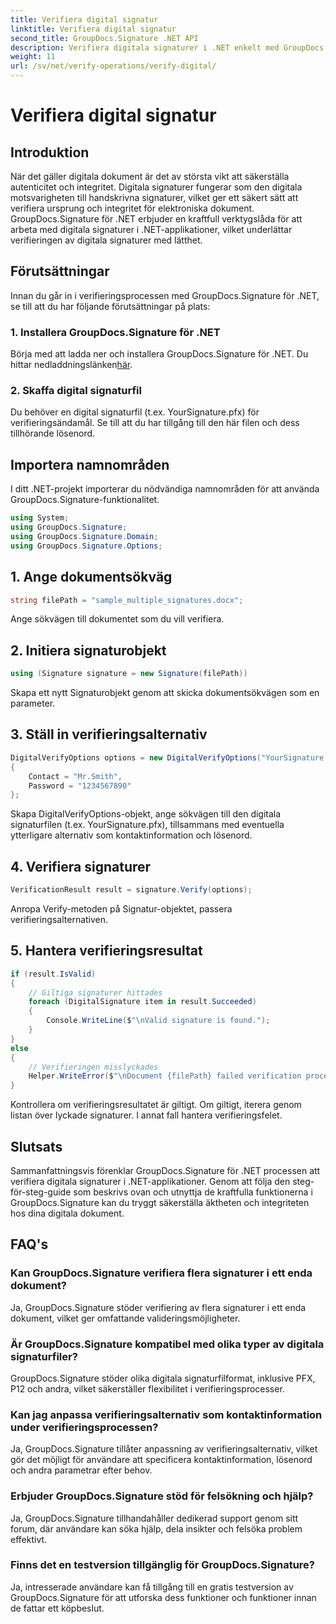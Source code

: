```yaml
---
title: Verifiera digital signatur
linktitle: Verifiera digital signatur
second_title: GroupDocs.Signature .NET API
description: Verifiera digitala signaturer i .NET enkelt med GroupDocs.Signature. Säkerställ dokumentets autenticitet och integritet utan ansträngning.
weight: 11
url: /sv/net/verify-operations/verify-digital/
---
```


# Verifiera digital signatur

## Introduktion
När det gäller digitala dokument är det av största vikt att säkerställa autenticitet och integritet. Digitala signaturer fungerar som den digitala motsvarigheten till handskrivna signaturer, vilket ger ett säkert sätt att verifiera ursprung och integritet för elektroniska dokument. GroupDocs.Signature för .NET erbjuder en kraftfull verktygslåda för att arbeta med digitala signaturer i .NET-applikationer, vilket underlättar verifieringen av digitala signaturer med lätthet.
## Förutsättningar
Innan du går in i verifieringsprocessen med GroupDocs.Signature för .NET, se till att du har följande förutsättningar på plats:
### 1. Installera GroupDocs.Signature för .NET
 Börja med att ladda ner och installera GroupDocs.Signature för .NET. Du hittar nedladdningslänken[här](https://releases.groupdocs.com/signature/net/).
### 2. Skaffa digital signaturfil
Du behöver en digital signaturfil (t.ex. YourSignature.pfx) för verifieringsändamål. Se till att du har tillgång till den här filen och dess tillhörande lösenord.

## Importera namnområden
I ditt .NET-projekt importerar du nödvändiga namnområden för att använda GroupDocs.Signature-funktionalitet.

```csharp
using System;
using GroupDocs.Signature;
using GroupDocs.Signature.Domain;
using GroupDocs.Signature.Options;
```
## 1. Ange dokumentsökväg
```csharp
string filePath = "sample_multiple_signatures.docx";
```
Ange sökvägen till dokumentet som du vill verifiera.
## 2. Initiera signaturobjekt
```csharp
using (Signature signature = new Signature(filePath))
```
Skapa ett nytt Signaturobjekt genom att skicka dokumentsökvägen som en parameter.
## 3. Ställ in verifieringsalternativ
```csharp
DigitalVerifyOptions options = new DigitalVerifyOptions("YourSignature.pfx")
{
    Contact = "Mr.Smith",
    Password = "1234567890"
};
```
Skapa DigitalVerifyOptions-objekt, ange sökvägen till den digitala signaturfilen (t.ex. YourSignature.pfx), tillsammans med eventuella ytterligare alternativ som kontaktinformation och lösenord.
## 4. Verifiera signaturer
```csharp
VerificationResult result = signature.Verify(options);
```
Anropa Verify-metoden på Signatur-objektet, passera verifieringsalternativen.
## 5. Hantera verifieringsresultat
```csharp
if (result.IsValid)
{
    // Giltiga signaturer hittades
    foreach (DigitalSignature item in result.Succeeded)
    {
        Console.WriteLine($"\nValid signature is found.");
    }
}
else
{
    // Verifieringen misslyckades
    Helper.WriteError($"\nDocument {filePath} failed verification process.");
}
```
Kontrollera om verifieringsresultatet är giltigt. Om giltigt, iterera genom listan över lyckade signaturer. I annat fall hantera verifieringsfelet.

## Slutsats
Sammanfattningsvis förenklar GroupDocs.Signature för .NET processen att verifiera digitala signaturer i .NET-applikationer. Genom att följa den steg-för-steg-guide som beskrivs ovan och utnyttja de kraftfulla funktionerna i GroupDocs.Signature kan du tryggt säkerställa äktheten och integriteten hos dina digitala dokument.
## FAQ's
### Kan GroupDocs.Signature verifiera flera signaturer i ett enda dokument?
Ja, GroupDocs.Signature stöder verifiering av flera signaturer i ett enda dokument, vilket ger omfattande valideringsmöjligheter.
### Är GroupDocs.Signature kompatibel med olika typer av digitala signaturfiler?
GroupDocs.Signature stöder olika digitala signaturfilformat, inklusive PFX, P12 och andra, vilket säkerställer flexibilitet i verifieringsprocesser.
### Kan jag anpassa verifieringsalternativ som kontaktinformation under verifieringsprocessen?
Ja, GroupDocs.Signature tillåter anpassning av verifieringsalternativ, vilket gör det möjligt för användare att specificera kontaktinformation, lösenord och andra parametrar efter behov.
### Erbjuder GroupDocs.Signature stöd för felsökning och hjälp?
Ja, GroupDocs.Signature tillhandahåller dedikerad support genom sitt forum, där användare kan söka hjälp, dela insikter och felsöka problem effektivt.
### Finns det en testversion tillgänglig för GroupDocs.Signature?
Ja, intresserade användare kan få tillgång till en gratis testversion av GroupDocs.Signature för att utforska dess funktioner och funktioner innan de fattar ett köpbeslut.